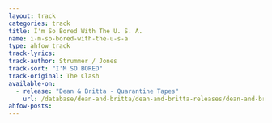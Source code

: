 ```yaml
---
layout: track
categories: track
title: I'm So Bored With The U. S. A.
name: i-m-so-bored-with-the-u-s-a
type: ahfow_track
track-lyrics: 
track-author: Strummer / Jones
track-sort: "I'M SO BORED"
track-original: The Clash
available-on:
  - release: "Dean & Britta - Quarantine Tapes"
    url: /database/dean-and-britta/dean-and-britta-releases/dean-and-britta-quarantine-tapes/
ahfow-posts:
---
```


